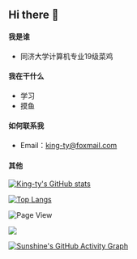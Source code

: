 ## Hi there 👋

<!--
**King-ty/King-ty** is a ✨ _special_ ✨ repository because its `README.md` (this file) appears on your GitHub profile.

Here are some ideas to get you started:

- 🔭 I’m currently working on ...
- 🌱 I’m currently learning ...
- 👯 I’m looking to collaborate on ...
- 🤔 I’m looking for help with ...
- 💬 Ask me about ...
- 📫 How to reach me: ...
- 😄 Pronouns: ...
- ⚡ Fun fact: ...
-->

#### 我是谁
- 同济大学计算机专业19级菜鸡

#### 我在干什么
- 学习
- 摸鱼

#### 如何联系我
- Email：king-ty@foxmail.com

#### 其他
<!-- ## Stats  -->
[![King-ty's GitHub stats](https://github-readme-stats.vercel.app/api?username=King-ty)](https://github.com/anuraghazra/github-readme-stats)  

<!-- Most used language -->
[![Top Langs](https://github-readme-stats.vercel.app/api/top-langs/?username=King-ty)](https://github.com/anuraghazra/github-readme-stats)  

<!-- Page View -->
![Page View](https://visitor-badge.glitch.me/badge?page_id=King-ty.King-ty)  

<!-- Visiter Bridge -->
![](https://visitor-badge.glitch.me/badge?page_id=King-ty.King-ty)

[![Sunshine's GitHub Activity Graph](https://activity-graph.herokuapp.com/graph?username=King-ty&theme=xcode)](https://github.com/King-ty)
